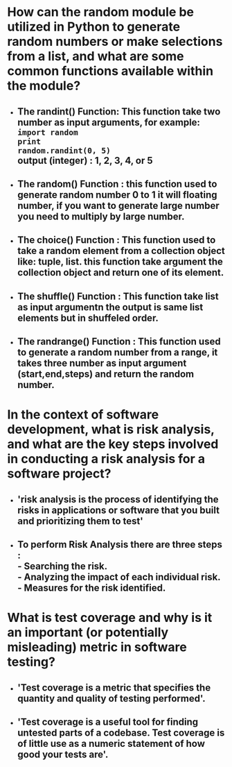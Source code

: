 # How can the random module be utilized in Python to generate random numbers or make selections from a list, and what are some common functions available within the module?

* ## The randint() Function: This function take two number as input arguments, for example:</br><code>import random</code></br><code>print random.randint(0, 5)</code></br>output (integer) : 1, 2, 3, 4, or 5

* ## The random() Function : this function used to generate random number 0 to 1 it will floating number, if you want to generate large number you need to multiply by large number.

* ## The choice() Function : This function used to take a random element from a collection object like: tuple, list. this function take argument the collection object and return one of its element.

* ## The shuffle() Function : This function take list as input argumentn the output is same list elements but in shuffeled order.

* ## The randrange() Function : This function used to generate a random number from a range, it takes three number as input argument (start,end,steps) and return the random number.

# In the context of software development, what is risk analysis, and what are the key steps involved in conducting a risk analysis for a software project?
* ## 'risk analysis is the process of identifying the risks in applications or software that you built and prioritizing them to test'
* ## To perform Risk Analysis there are three steps : <br/>- Searching the risk. </br>- Analyzing the impact of each individual risk.</br>- Measures for the risk identified.

# What is test coverage and why is it an important (or potentially misleading) metric in software testing? 
* ## 'Test coverage is a metric that specifies the quantity and quality of testing performed'.
* ## 'Test coverage is a useful tool for finding untested parts of a codebase. Test coverage is of little use as a numeric statement of how good your tests are'.



